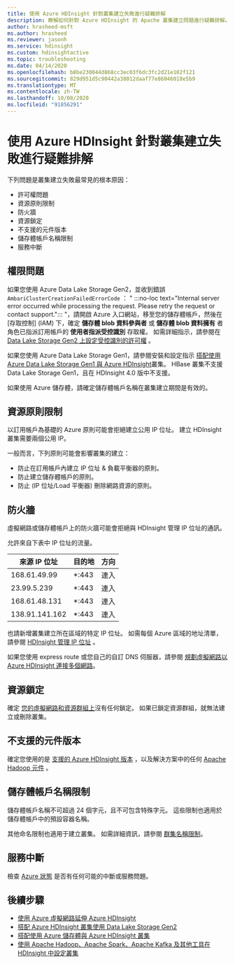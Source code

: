 ```yaml
---
title: 使用 Azure HDInsight 針對叢集建立失敗進行疑難排解
description: 瞭解如何針對 Azure HDInsight 的 Apache 叢集建立問題進行疑難排解。
author: hrasheed-msft
ms.author: hrasheed
ms.reviewer: jasonh
ms.service: hdinsight
ms.custom: hdinsightactive
ms.topic: troubleshooting
ms.date: 04/14/2020
ms.openlocfilehash: b8be230044d868cc3ec03f6dc3fc2d21e102f121
ms.sourcegitcommit: 829d951d5c90442a38012daaf77e86046018e5b9
ms.translationtype: MT
ms.contentlocale: zh-TW
ms.lasthandoff: 10/08/2020
ms.locfileid: "91856291"
---
```

# <a name="troubleshoot-cluster-creation-failures-with-azure-hdinsight"></a>使用 Azure HDInsight 針對叢集建立失敗進行疑難排解

下列問題是叢集建立失敗最常見的根本原因：

- 許可權問題
- 資源原則限制
- 防火牆
- 資源鎖定
- 不支援的元件版本
- 儲存體帳戶名稱限制
- 服務中斷

## <a name="permissions-issues"></a>權限問題

如果您使用 Azure Data Lake Storage Gen2，並收到錯誤 `AmbariClusterCreationFailedErrorCode` ： " :::no-loc text="Internal server error occurred while processing the request. Please retry the request or contact support."::: "，請開啟 Azure 入口網站，移至您的儲存體帳戶，然後在 [存取控制] (IAM) 下，確定 **儲存體 blob 資料參與者** 或 **儲存體 blob 資料擁有** 者角色已指派訂用帳戶的 **使用者指派受控識別** 存取權。 如需詳細指示，請參閱在 [Data Lake Storage Gen2 上設定受控識別的許可權](../hdinsight-hadoop-use-data-lake-storage-gen2-portal.md#set-up-permissions-for-the-managed-identity-on-the-data-lake-storage-gen2) 。

如果您使用 Azure Data Lake Storage Gen1，請參閱安裝和設定指示 [搭配使用 Azure Data Lake Storage Gen1 與 Azure HDInsight](../hdinsight-hadoop-use-data-lake-storage-gen1.md)叢集。 HBase 叢集不支援 Data Lake Storage Gen1，且在 HDInsight 4.0 版中不支援。

如果使用 Azure 儲存體，請確定儲存體帳戶名稱在叢集建立期間是有效的。

## <a name="resource-policy-restrictions"></a>資源原則限制

以訂用帳戶為基礎的 Azure 原則可能會拒絕建立公用 IP 位址。 建立 HDInsight 叢集需要兩個公用 IP。  

一般而言，下列原則可能會影響叢集的建立：

* 防止在訂用帳戶內建立 IP 位址 & 負載平衡器的原則。
* 防止建立儲存體帳戶的原則。
* 防止 (IP 位址/Load 平衡器) 刪除網路資源的原則。

## <a name="firewalls"></a>防火牆

虛擬網路或儲存體帳戶上的防火牆可能會拒絕與 HDInsight 管理 IP 位址的通訊。

允許來自下表中 IP 位址的流量。

| 來源 IP 位址 | 目的地 | 方向 |
|---|---|---|
| 168.61.49.99 | *:443 | 連入 |
| 23.99.5.239 | *:443 | 連入 |
| 168.61.48.131 | *:443 | 連入 |
| 138.91.141.162 | *:443 | 連入 |

也請新增叢集建立所在區域的特定 IP 位址。 如需每個 Azure 區域的地址清單，請參閱 [HDInsight 管理 IP 位址](../hdinsight-management-ip-addresses.md) 。

如果您使用 express route 或您自己的自訂 DNS 伺服器，請參閱 [規劃虛擬網路以 Azure HDInsight 連接多個網路](../hdinsight-plan-virtual-network-deployment.md#multinet)。

## <a name="resources-locks"></a>資源鎖定  

確定 [您的虛擬網路和資源群組上](../../azure-resource-manager/management/lock-resources.md)沒有任何鎖定。 如果已鎖定資源群組，就無法建立或刪除叢集。 

## <a name="unsupported-component-versions"></a>不支援的元件版本

確定您使用的是 [支援的 Azure HDInsight 版本](../hdinsight-component-versioning.md) ，以及解決方案中的任何 [Apache Hadoop 元件](../hdinsight-component-versioning.md#apache-components-available-with-different-hdinsight-versions) 。  

## <a name="storage-account-name-restrictions"></a>儲存體帳戶名稱限制

儲存體帳戶名稱不可超過 24 個字元，且不可包含特殊字元。 這些限制也適用於儲存體帳戶中的預設容器名稱。

其他命名限制也適用于建立叢集。 如需詳細資訊，請參閱 [群集名稱限制](../hdinsight-hadoop-provision-linux-clusters.md#cluster-name)。

## <a name="service-outages"></a>服務中斷

檢查 [Azure 狀態](https://status.azure.com) 是否有任何可能的中斷或服務問題。

## <a name="next-steps"></a>後續步驟

* [使用 Azure 虛擬網路延伸 Azure HDInsight](../hdinsight-plan-virtual-network-deployment.md)
* [搭配 Azure HDInsight 叢集使用 Data Lake Storage Gen2](../hdinsight-hadoop-use-data-lake-storage-gen2.md)  
* [搭配使用 Azure 儲存體與 Azure HDInsight 叢集](../hdinsight-hadoop-use-blob-storage.md)
* [使用 Apache Hadoop、Apache Spark、Apache Kafka 及其他工具在 HDInsight 中設定叢集](../hdinsight-hadoop-provision-linux-clusters.md)
